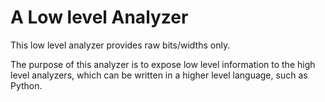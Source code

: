 # A Low level Analyzer

This low level analyzer provides raw bits/widths only.

The purpose of this analyzer is to expose low level information to the
high level analyzers, which can be written in a higher level
language, such as Python.
